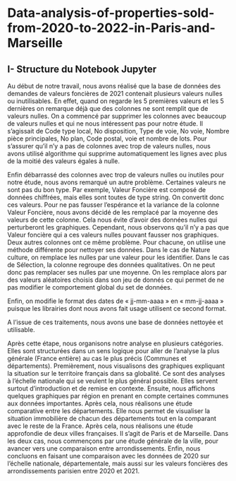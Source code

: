 # Data-analysis-of-properties-sold-from-2020-to-2022-in-Paris-and-Marseille

## I-  Structure du Notebook Jupyter 

Au début de notre travail, nous avons réalisé que la base de données des demandes de valeurs foncières de 2021 contenait plusieurs valeurs nulles ou inutilisables. En effet, quand on regarde les 5 premières valeurs et les 5 dernières on remarque déjà que des colonnes ne sont remplit que de valeurs nulles. On a commencé par supprimer les colonnes avec beaucoup de valeurs nulles et qui ne nous intéressent pas pour notre étude. Il s’agissait de Code type local, No disposition, Type de voie, No voie, Nombre pièce principales, No plan, Code postal, voie et nombre de lots. Pour s’assurer qu’il n’y a pas de colonnes avec trop de valeurs nulles, nous avons utilisé algorithme qui supprime automatiquement les lignes avec plus de la moitié des valeurs égales à nulle.  

Enfin débarrassé des colonnes avec trop de valeurs nulles ou inutiles pour notre étude, nous avons remarqué un autre problème. Certaines valeurs ne sont pas du bon type. Par exemple, Valeur Foncière est composé de données chiffrées, mais elles sont toutes de type string. On convertit donc ces valeurs. Pour ne pas fausser l’espérance et la variance de la colonne Valeur Foncière, nous avons décidé de les remplacé par la moyenne des valeurs de cette colonne. Cela nous évite d’avoir des données nulles qui perturberont les graphiques. Cependant, nous observons qu’il n’y a pas que Valeur foncière qui a ces valeurs nulles pouvant fausser nos graphiques. Deux autres colonnes ont ce même problème. Pour chacune, on utilise une méthode différente pour nettoyer ses données. Dans le cas de Nature culture, on remplace les nulles par une valeur pour les identifier. Dans le cas de Sélection, la colonne regroupe des données qualitatives. On ne peut donc pas remplacer ses nulles par une moyenne. On les remplace alors par des valeurs aléatoires choisis dans son jeu de donnés ce qui permet de ne pas modifier le comportement global du set de données. 

Enfin, on modifie le format des dates de « jj-mm-aaaa » en « mm-jj-aaaa » puisque les librairies dont nous avons fait usage utilisent ce second format.  

A l’issue de ces traitements, nous avons une base de données nettoyée et utilisable. 

Après cette étape, nous organisons notre analyse en plusieurs catégories. Elles sont structurées dans un sens logique pour aller de l’analyse la plus générale (France entière) au cas le plus précis (Communes et départements). Premièrement, nous visualisons des graphiques expliquant la situation sur le territoire français dans sa globalité. Ce sont des analyses à l’échelle nationale qui se veulent le plus général possible. Elles servent surtout d’introduction et de remise en contexte. Ensuite, nous affichons quelques graphiques par région en prenant en compte certaines communes aux données importantes. Après cela, nous réalisons une étude comparative entre les départements. Elle nous permet de visualiser la situation immobilière de chacun des départements tout en la comparant avec le reste de la France. Après cela, nous réalisons une étude approfondie de deux villes françaises. Il s’agit de Paris et de Marseille. Dans les deux cas, nous commençons par une étude générale de la ville, pour avancer vers une comparaison entre arrondissements. Enfin, nous concluons en faisant une comparaison avec les données de 2020 sur l’échelle nationale, départementale, mais aussi sur les valeurs foncières des arrondissements parisien entre 2020 et 2021.  
